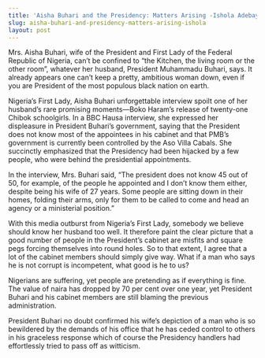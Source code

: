 ```yaml
---
title: 'Aisha Buhari and the Presidency: Matters Arising -Ishola Adebayo'
slug: aisha-buhari-and-presidency-matters-arising-ishola
layout: post
---
```


Mrs. Aisha Buhari, wife of the President and First Lady of the Federal Republic of Nigeria, can’t be confined to “the Kitchen, the living room or the other room”, whatever her husband, President Muhammadu Buhari, says. It already appears one can’t keep a pretty, ambitious woman down, even if you are President of the most populous black nation on earth.

Nigeria’s First Lady, Aisha Buhari unforgettable interview spoilt one of her husband’s rare promising moments—Boko Haram’s release of twenty-one Chibok schoolgirls. In a BBC Hausa interview, she expressed her displeasure in President Buhari’s government, saying that the President does not know most of the appointees in his cabinet and that PMB’s government is currently been controlled by the Aso Villa Cabals. She succinctly emphasized that the Presidency had been hijacked by a few people, who were behind the presidential appointments.

In the interview, Mrs. Buhari said, “The president does not know 45 out of 50, for example, of the people he appointed and I don’t know them either, despite being his wife of 27 years. Some people are sitting down in their homes, folding their arms, only for them to be called to come and head an agency or a ministerial position.”

With this media outburst from Nigeria’s First Lady, somebody we believe should know her husband too well. It therefore paint the clear picture that a good number of people in the President’s cabinet are misfits and square pegs forcing themselves into round holes. So to that extent, I agree that a lot of the cabinet members should simply give way. What if a man who says he is not corrupt is incompetent, what good is he to us?

Nigerians are suffering, yet people are pretending as if everything is fine. The value of naira has dropped by 70 per cent over one year, yet President Buhari and his cabinet members are still blaming the previous administration.

President Buhari no doubt confirmed his wife’s depiction of a man who is so bewildered by the demands of his office that he has ceded control to others in his graceless response which of course the Presidency handlers had effortlessly tried to pass off as witticism.

